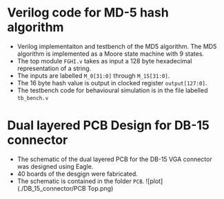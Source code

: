 # Verilog code for MD-5 hash algorithm 
* Verilog implementaiton and testbench of the MD5 algorithm. The MD5 algorithm is implemented as a Moore state machine with 9 states.
* The top module `FGHI.v` takes as input a 128 byte hexadecimal representation of a string.
* The inputs are labelled `M_0[31:0]` through `M_15[31:0]`.
* The 16 byte hash value is output in clocked register `output[127:0]`.
* The testbench code for behavioural simulation is in the file labelled `tb_bench.v`

# Dual layered PCB Design for DB-15 connector
* The schematic of the dual layered PCB for the DB-15 VGA connector was designed using Eagle.
* 40 boards of the desgign were fabricated.
* The schematic is contained in the folder `PCB`.
![plot](./DB_15_connector/PCB Top.png)
